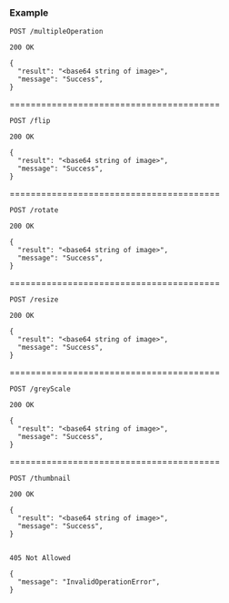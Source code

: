 ### Example

```
POST /multipleOperation
```

```
200 OK

{
  "result": "<base64 string of image>",
  "message": "Success",
}
```


========================================
```
POST /flip
```

```
200 OK

{
  "result": "<base64 string of image>",
  "message": "Success",
}
```


========================================
```
POST /rotate
```

```
200 OK

{
  "result": "<base64 string of image>",
  "message": "Success",
}
```


========================================
```
POST /resize
```

```
200 OK

{
  "result": "<base64 string of image>",
  "message": "Success",
}
```


========================================
```
POST /greyScale
```

```
200 OK

{
  "result": "<base64 string of image>",
  "message": "Success",
}
```
========================================
```
POST /thumbnail
```

```
200 OK

{
  "result": "<base64 string of image>",
  "message": "Success",
}


405 Not Allowed

{
  "message": "InvalidOperationError",
}
```
